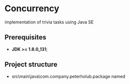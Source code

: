 # Concurrency
implementation of trivia tasks using Java SE
## Prerequisites
* **JDK >= 1.8.0_131**;
## Project structure 
* src\main\java\com.company.peterholub.package named 

